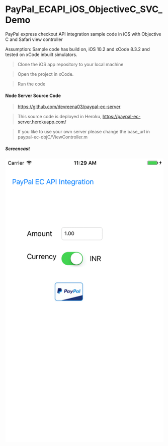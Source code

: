 # PayPal_ECAPI_iOS_ObjectiveC_SVC_Demo
PayPal express checkout API integration sample code in iOS with Objective C and Safari view controller

Assumption:
Sample code has build on, iOS 10.2 and xCode 8.3.2 and tested on xCode inbuilt simulators.

>Clone the iOS app repository to your local machine 

>Open the project in xCode.

>Run the code 


#### Node Server Source Code 

>https://github.com/devreena03/paypal-ec-server

>This source code is deployed in Heroku, https://paypal-ec-server.herokuapp.com/

>If you like to use your own server please change the base_url in paypal-ec-objC/ViewController.m


##### Screencast

![ScreenShot](https://github.com/devreena03/paypal-api-ios-objectiveC-sfvc-demo/blob/master/payment-v1/screencast.gif)
